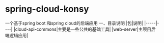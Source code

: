 # spring-cloud-konsy
一个基于spring boot 和spring cloud的后端应用
一、目录说明
|包|说明|
|-----|----|
|cloud-api-commons|主要是一些公共的基础工具|
|web-server|主项目后端逻辑应用|

